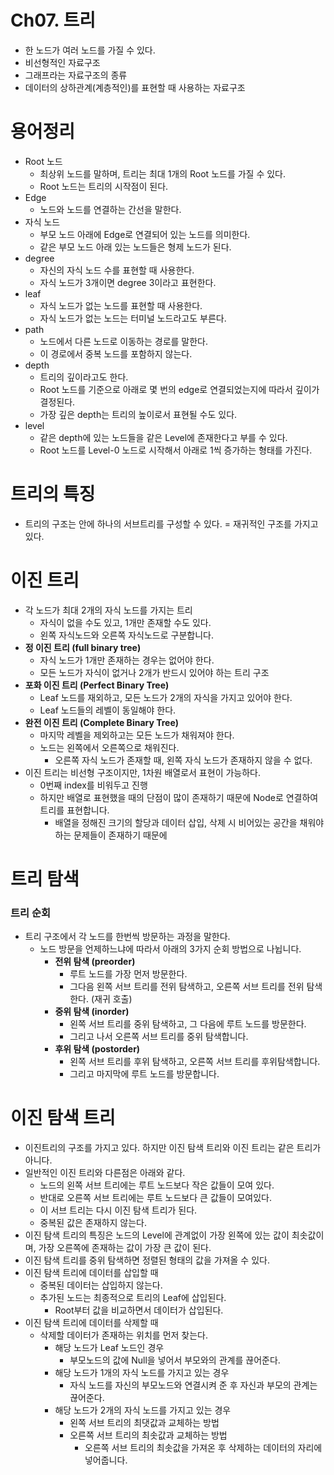 # Ch07. 트리

- 한 노드가 여러 노드를 가질 수 있다.
- 비선형적인 자료구조
- 그래프라는 자료구조의 종류
- 데이터의 상하관계(계층적인)를 표현할 때 사용하는 자료구조

# 용어정리

- Root 노드
    - 최상위 노드를 말하며, 트리는 최대 1개의 Root 노드를 가질 수 있다.
    - Root 노드는 트리의 시작점이 된다.
- Edge
    - 노드와 노드를 연결하는 간선을 말한다.
- 자식 노드
    - 부모 노드 아래에 Edge로 연결되어 있는 노드를 의미한다.
    - 같은 부모 노드 아래 있는 노드들은 형제 노드가 된다.
- degree
    - 자신의 자식 노드 수를 표현할 때 사용한다.
    - 자식 노드가 3개이면 degree 3이라고 표현한다.
- leaf
    - 자식 노드가 없는 노드를 표현할 때 사용한다.
    - 자식 노드가 없는 노드는 터미널 노드라고도 부른다.
- path
    - 노드에서 다른 노드로 이동하는 경로를 말한다.
    - 이 경로에서 중복 노드를 포함하지 않는다.
- depth
    - 트리의 깊이라고도 한다.
    - Root 노드를 기준으로 아래로 몇 번의 edge로 연결되었는지에 따라서 깊이가 결정된다.
    - 가장 깊은 depth는 트리의 높이로서 표현될 수도 있다.
- level
    - 같은 depth에 있는 노드들을 같은 Level에 존재한다고 부를 수 있다.
    - Root 노드를 Level-0 노드로 시작해서 아래로 1씩 증가하는 형태를 가진다.

# 트리의 특징

- 트리의 구조는 안에 하나의 서브트리를 구성할 수 있다. = 재귀적인 구조를 가지고 있다.

# 이진 트리

- 각 노드가 최대 2개의 자식 노드를 가지는 트리
    - 자식이 없을 수도 있고, 1개만 존재할 수도 있다.
    - 왼쪽 자식노드와 오른쪽 자식노드로 구분합니다.
- **정 이진 트리 (full binary tree)**
    - 자식 노드가 1개만 존재하는 경우는 없어야 한다.
    - 모든 노드가 자식이 없거나 2개가 반드시 있어야 하는 트리 구조
- **포화 이진 트리 (Perfect Binary Tree)**
    - Leaf 노드를 재외하고, 모든 노드가 2개의 자식을 가지고 있어야 한다.
    - Leaf 노드들의 레벨이 동일해야 한다.
- **완전 이진 트리 (Complete Binary Tree)**
    - 마지막 레벨을 제외하고는 모든 노드가 채워져야 한다.
    - 노드는 왼쪽에서 오른쪽으로 채워진다.
        - 오른쪽 자식 노드가 존재할 때, 왼쪽 자식 노드가 존재하지 않을 수 없다.
- 이진 트리는 비선형 구조이지만, 1차원 배열로서 표현이 가능하다.
    - 0번째 index를 비워두고 진행
    - 하지만 배열로 표현했을 때의 단점이 많이 존재하기 때문에 Node로 연결하여 트리를 표현합니다.
        - 배열을 정해진 크기의 할당과 데이터 삽입, 삭제 시 비어있는 공간을 채워야 하는 문제들이 존재하기 때문에

# 트리 탐색

### 트리 순회

- 트리 구조에서 각 노드를 한번씩 방문하는 과정을 말한다.
    - 노드 방문을 언제하느냐에 따라서 아래의 3가지 순회 방법으로 나뉩니다.
        - **전위 탐색 (preorder)**
            - 루트 노드를 가장 먼저 방문한다.
            - 그다음 왼쪽 서브 트리를 전위 탐색하고, 오른쪽 서브 트리를 전위 탐색한다. (재귀 호출)
        - **중위 탐색 (inorder)**
            - 왼쪽 서브 트리를 중위 탐색하고, 그 다음에 루트 노드를 방문한다.
            - 그리고 나서 오른쪽 서브 트리를 중위 탐색합니다.
        - **후위 탐색 (postorder)**
            - 왼쪽 서브 트리를 후위 탐색하고, 오른쪽 서브 트리를 후위탐색합니다.
            - 그리고 마지막에 루트 노드를 방문합니다.

# 이진 탐색 트리

- 이진트리의 구조를 가지고 있다. 하지만 이진 탐색 트리와 이진 트리는 같은 트리가 아니다.
- 일반적인 이진 트리와 다른점은 아래와 같다.
    - 노드의 왼쪽 서브 트리에는 루트 노드보다 작은 값들이 모여 있다.
    - 반대로 오른쪽 서브 트리에는 루트 노드보다 큰 값들이 모여있다.
    - 이 서브 트리는 다시 이진 탐색 트리가 된다.
    - 중복된 값은 존재하지 않는다.
- 이진 탐색 트리의 특징은 노드의 Level에 관계없이 가장 왼쪽에 있는 값이 최솟값이며, 가장 오른쪽에 존재하는 값이 가장 큰 값이 된다.
- 이진 탐색 트리를 중위 탐색하면 정렬된 형태의 값을 가져올 수 있다.
- 이진 탐색 트리에 데이터를 삽입할 때
    - 중복된 데이터는 삽입하지 않는다.
    - 추가된 노드는 최종적으로 트리의 Leaf에 삽입된다.
        - Root부터 값을 비교하면서 데이터가 삽입된다.
- 이진 탐색 트리에 데이터를 삭제할 때
    - 삭제할 데이터가 존재하는 위치를 먼저 찾는다.
        - 해당 노드가 Leaf 노드인 경우
            - 부모노드의 값에 Null을 넣어서 부모와의 관계를 끊어준다.
        - 해당 노드가 1개의 자식 노드를 가지고 있는 경우
            - 자식 노드를 자신의 부모노드와 연결시켜 준 후 자신과 부모의 관계는 끊어준다.
        - 해당 노드가 2개의 자식 노드를 가지고 있는 경우
            - 왼쪽 서브 트리의 최댓값과 교체하는 방법
            - 오른쪽 서브 트리의 최솟값과 교체하는 방법
                - 오른쪽 서브 트리의 최솟값을 가져온 후 삭제하는 데이터의 자리에 넣어줍니다.